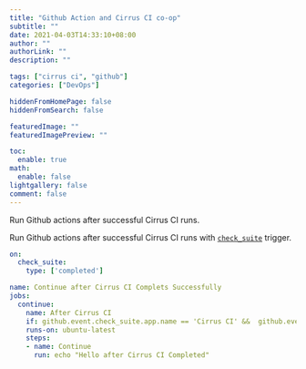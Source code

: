 ```yaml
---
title: "Github Action and Cirrus CI co-op"
subtitle: ""
date: 2021-04-03T14:33:10+08:00
author: ""
authorLink: ""
description: ""

tags: ["cirrus ci", "github"]
categories: ["DevOps"]

hiddenFromHomePage: false
hiddenFromSearch: false

featuredImage: ""
featuredImagePreview: ""

toc:
  enable: true
math:
  enable: false
lightgallery: false
comment: false
---
```


Run Github actions after successful Cirrus CI runs.

<!--more-->

Run Github actions after successful Cirrus CI runs with [`check_suite`](https://docs.github.com/en/actions/reference/events-that-trigger-workflows#check_suite) trigger.

```yml
on:
  check_suite:
    type: ['completed']

name: Continue after Cirrus CI Complets Successfully
jobs:
  continue:
    name: After Cirrus CI
    if: github.event.check_suite.app.name == 'Cirrus CI' &&  github.event.check_suite.conclusion == 'success'
    runs-on: ubuntu-latest
    steps:
    - name: Continue
      run: echo "Hello after Cirrus CI Completed"
```
